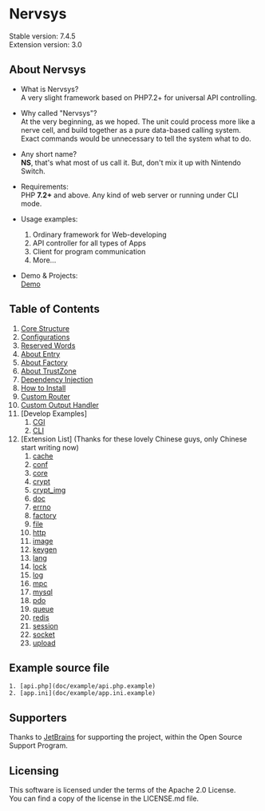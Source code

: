 # Nervsys

Stable version: 7.4.5  
Extension version: 3.0  

## About Nervsys

* What is Nervsys?  
A very slight framework based on PHP7.2+ for universal API controlling.  

* Why called "Nervsys"?  
At the very beginning, as we hoped. The unit could process more like a nerve cell, and build together as a pure data-based calling system. Exact commands would be unnecessary to tell the system what to do.  

* Any short name?  
**NS**, that's what most of us call it. But, don't mix it up with Nintendo Switch.  

* Requirements:  
PHP **7.2+** and above. Any kind of web server or running under CLI mode.  

* Usage examples:  
    1. Ordinary framework for Web-developing
    2. API controller for all types of Apps
    3. Client for program communication
    4. More...
    
* Demo & Projects:  
    [Demo](https://github.com/NervSys/Demo)  

## Table of Contents

1. [Core Structure](doc/CoreStructure.md)
2. [Configurations](doc/Configurations.md)
3. [Reserved Words](doc/ReservedWords.md)
4. [About Entry](doc/AboutEntry.md)
5. [About Factory](doc/AboutFactory.md)
6. [About TrustZone](doc/AboutTrustZone.md)
7. [Dependency Injection](doc/DependencyInjection.md)
8. [How to Install](doc/HowtoInstall.md)
9. [Custom Router](doc/CustomRouter.md)
10. [Custom Output Handler](doc/CustomOutputHandler.md)
11. [Develop Examples]
    1. [CGI](doc/example/CGI.md)
    2. [CLI](doc/example/CLI.md)
12. [Extension List] (Thanks for these lovely Chinese guys, only Chinese start writing now)
    1. [cache](doc/extension/cache.md)
    2. [conf](doc/extension/conf.md)
    3. [core](doc/extension/core.md)
    4. [crypt](doc/extension/crypt.md)
    5. [crypt_img](doc/extension/crypt_img.md)
    6. [doc](doc/extension/doc.md)
    7. [errno](doc/extension/errno.md)
    8. [factory](doc/extension/factory.md)
    9. [file](doc/extension/file.md)
    10. [http](doc/extension/http.md)
    11. [image](doc/extension/image.md)
    12. [keygen](doc/extension/keygen.md)
    13. [lang](doc/extension/lang.md)
    14. [lock](doc/extension/lock.md)
    15. [log](doc/extension/log.md)
    16. [mpc](doc/extension/mpc.md)
    17. [mysql](doc/extension/mysql.md)
    18. [pdo](doc/extension/pdo.md)
    19. [queue](doc/extension/queue.md)
    20. [redis](doc/extension/redis.md)
    21. [session](doc/extension/session.md)
    22. [socket](doc/extension/socket.md)
    23. [upload](doc/extension/upload.md)
    
## Example source file  
    1. [api.php](doc/example/api.php.example)
    2. [app.ini](doc/example/app.ini.example)

## Supporters

Thanks to [JetBrains](https://www.jetbrains.com/?from=Nervsys) for supporting the project, within the Open Source Support Program.  

## Licensing

This software is licensed under the terms of the Apache 2.0 License.  
You can find a copy of the license in the LICENSE.md file.